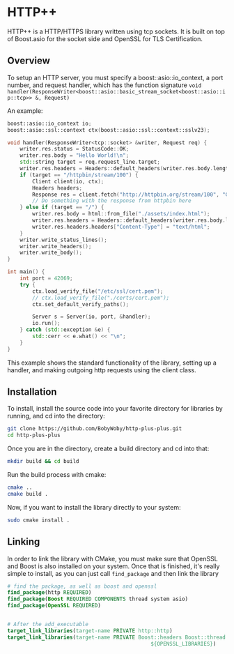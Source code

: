 # HTTP++
HTTP++ is a HTTP/HTTPS library written using tcp sockets. It is built on top of Boost.asio for the socket side and OpenSSL for TLS Certification.

## Overview
To setup an HTTP server, you must specify a boost::asio::io\_context, a port number, and request handler, which has the function signature `void handler(ResponseWriter<boost::asio::basic_stream_socket<boost::asio::ip::tcp>> &, Request)`

An example:
```C++
boost::asio::io_context io;
boost::asio::ssl::context ctx(boost::asio::ssl::context::sslv23);

void handler(ResponseWriter<tcp::socket> &writer, Request req) {
    writer.res.status = StatusCode::OK;
    writer.res.body = "Hello World!\n";
    std::string target = req.request_line.target;
    writer.res.headers = Headers::default_headers(writer.res.body.length());
    if (target == "/httpbin/stream/100") {
        Client client(io, ctx);
        Headers headers;
        Response res = client.fetch("http://httpbin.org/stream/100", "GET",  Headers(), "");
        // Do something with the response from httpbin here
    } else if (target == "/") {
        writer.res.body = html::from_file("./assets/index.html");
        writer.res.headers = Headers::default_headers(writer.res.body.length());
        writer.res.headers.headers["Content-Type"] = "text/html";
    }
    writer.write_status_lines();
    writer.write_headers();
    writer.write_body();
}

int main() {
    int port = 42069;
    try {
        ctx.load_verify_file("/etc/ssl/cert.pem");
        // ctx.load_verify_file("./certs/cert.pem");
        ctx.set_default_verify_paths();

        Server s = Server(io, port, &handler);
        io.run();
    } catch (std::exception &e) {
        std::cerr << e.what() << "\n";
    }
}
```
This example shows the standard functionality of the library, setting up a handler, and making outgoing http requests using the client class.


## Installation
To install, install the source code into your favorite directory for libraries by running, and cd into the directory:
```bash
git clone https://github.com/BobyWoby/http-plus-plus.git
cd http-plus-plus
```
Once you are in the directory, create a build directory and cd into that:
```bash
mkdir build && cd build
```
Run the build process with cmake:
```bash
cmake ..
cmake build .
```

Now, if you want to install the library directly to your system:
```bash
sudo cmake install .
```

## Linking
In order to link the library with CMake, you must make sure that OpenSSL and Boost is also installed on your system.
Once that is finished, it's really simple to install, as you can just call `find_package` and then link the library
```CMake
# find the package, as well as boost and openssl
find_package(http REQUIRED)
find_package(Boost REQUIRED COMPONENTS thread system asio)
find_package(OpenSSL REQUIRED)


# After the add_executable
target_link_libraries(target-name PRIVATE http::http)
target_link_libraries(target-name PRIVATE Boost::headers Boost::thread
                                              ${OPENSSL_LIBRARIES})
```

